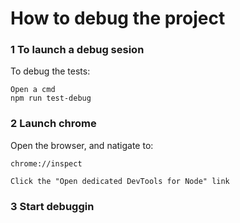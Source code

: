 # How to debug the project


### 1 To launch a debug sesion

To debug the tests:
    
    Open a cmd
    npm run test-debug

### 2 Launch chrome

Open the browser, and natigate to:

    chrome://inspect

    Click the "Open dedicated DevTools for Node" link

### 3 Start debuggin
